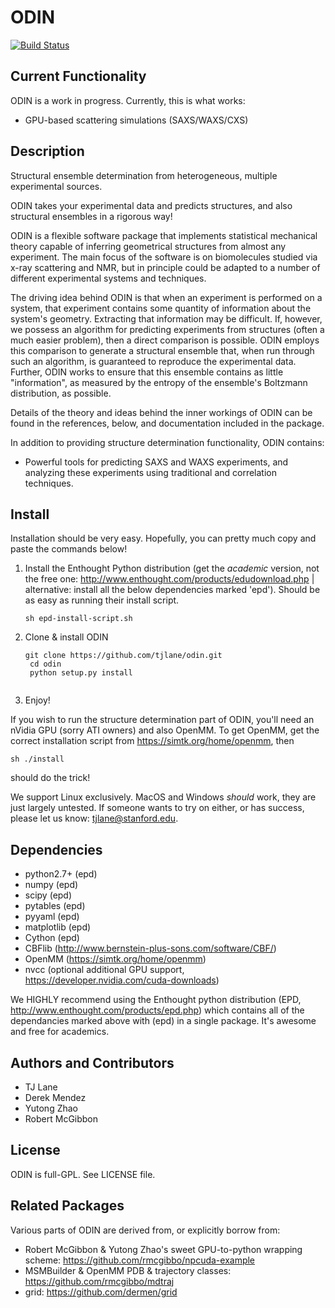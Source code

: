 ODIN
====

[![Build Status](https://travis-ci.org/tjlane/odin.png)](https://travis-ci.org/tjlane/odin)


Current Functionality
---------------------

ODIN is a work in progress. Currently, this is what works:

* GPU-based scattering simulations (SAXS/WAXS/CXS)

Description
-----------

Structural ensemble determination from heterogeneous, multiple experimental sources. 

ODIN takes your experimental data and predicts structures, and also structural ensembles in a rigorous way!

ODIN is a flexible software package that implements statistical mechanical theory capable of inferring geometrical structures from almost any experiment. The main focus of the software is on biomolecules studied via x-ray scattering and NMR, but in principle could be adapted to a number of different experimental systems and techniques.

The driving idea behind ODIN is that when an experiment is performed on a system, that experiment contains some quantity of information about the system's geometry. Extracting that information may be difficult. If, however, we possess an algorithm for predicting experiments from structures (often a much easier problem), then a direct comparison is possible. ODIN employs this comparison to generate a structural ensemble that, when run through such an algorithm, is guaranteed to reproduce the experimental data. Further, ODIN works to ensure that this ensemble contains as little "information", as measured by the entropy of the ensemble's Boltzmann distribution, as possible.

Details of the theory and ideas behind the inner workings of ODIN can be found in the references, below, and documentation included in the package.

In addition to providing structure determination functionality, ODIN contains:
* Powerful tools for predicting SAXS and WAXS experiments, and analyzing these experiments using traditional and correlation techniques.

Install
-------

Installation should be very easy. Hopefully, you can pretty much copy and paste the commands below!

1. Install the Enthought Python distribution (get the *academic* version, not the free one: http://www.enthought.com/products/edudownload.php | alternative: install all the below dependencies marked 'epd'). Should be as easy as running their install script.

	<pre><code>sh epd-install-script.sh</code></pre>

2. Clone & install ODIN

	<pre><code>git clone https://github.com/tjlane/odin.git
	cd odin
	python setup.py install
	</code></pre>

3. Enjoy!

If you wish to run the structure determination part of ODIN, you'll need an nVidia GPU (sorry ATI owners) and also OpenMM. To get OpenMM, get the correct installation script from https://simtk.org/home/openmm, then

	sh ./install
	
should do the trick!

We support Linux exclusively. MacOS and Windows *should* work, they are just largely untested. If someone wants to try on either, or has success, please let us know: <tjlane@stanford.edu>.


Dependencies
------------
* python2.7+ (epd)
* numpy      (epd)
* scipy      (epd)
* pytables   (epd)
* pyyaml     (epd)
* matplotlib (epd)
* Cython     (epd)
* CBFlib     (http://www.bernstein-plus-sons.com/software/CBF/)
* OpenMM     (https://simtk.org/home/openmm)
* nvcc       (optional additional GPU support, https://developer.nvidia.com/cuda-downloads)


We HIGHLY recommend using the Enthought python distribution (EPD, http://www.enthought.com/products/epd.php) which contains all of the dependancies marked above with (epd) in a single package. It's awesome and free for academics.


Authors and Contributors
------------------------
* TJ Lane
* Derek Mendez
* Yutong Zhao
* Robert McGibbon


License
-------

ODIN is full-GPL. See LICENSE file.


Related Packages
----------------

Various parts of ODIN are derived from, or explicitly borrow from:
* Robert McGibbon & Yutong Zhao's sweet GPU-to-python wrapping scheme: https://github.com/rmcgibbo/npcuda-example
* MSMBuilder & OpenMM PDB & trajectory classes: https://github.com/rmcgibbo/mdtraj
* grid: https://github.com/dermen/grid


